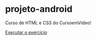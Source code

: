 # projeto-android
Curso de HTML e CSS do CursoemVídeo!
 
<a href="https://vgramasco.github.io/projeto-android/d012_corrigido/index.html">Executar o exercício</a>
